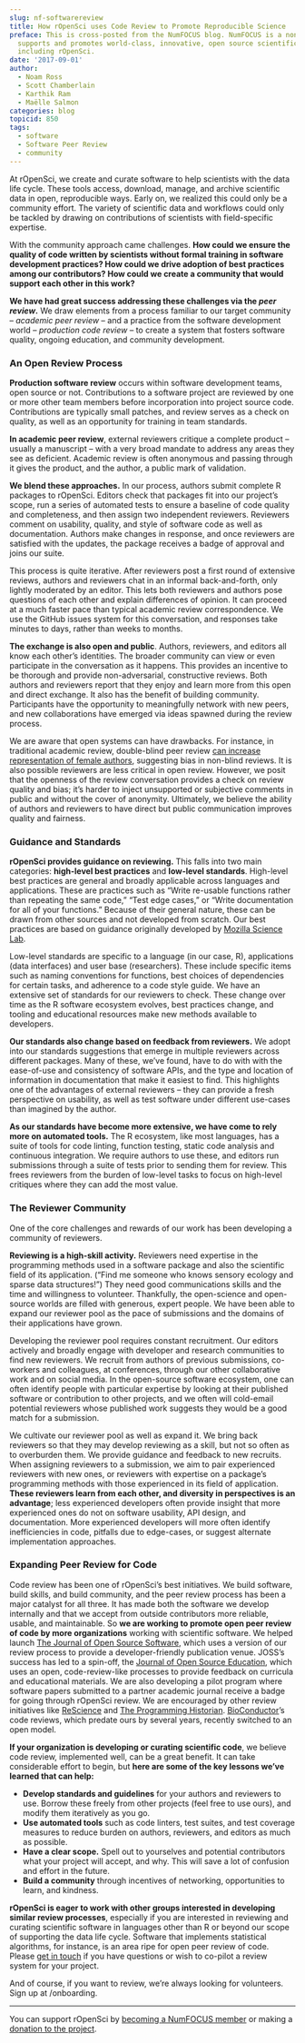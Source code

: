 ```yaml
---
slug: nf-softwarereview
title: How rOpenSci uses Code Review to Promote Reproducible Science
preface: This is cross-posted from the NumFOCUS blog. NumFOCUS is a nonprofit that
  supports and promotes world-class, innovative, open source scientific computing,
  including rOpenSci.
date: '2017-09-01'
author:
  - Noam Ross
  - Scott Chamberlain
  - Karthik Ram
  - Maëlle Salmon
categories: blog
topicid: 850
tags:
  - software
  - Software Peer Review
  - community
---
```


At rOpenSci, we create and curate software to help scientists with the data life cycle. These tools access, download, manage, and archive scientific data in open, reproducible ways. Early on, we realized this could only be a community effort. The variety of scientific data and workflows could only be tackled by drawing on contributions of scientists with field-specific expertise.

With the community approach came challenges. **How could we ensure the quality of code written by scientists without formal training in software development practices? How could we drive adoption of best practices among our contributors? How could we create a community that would support each other in this work?**

**We have had great success addressing these challenges via the _peer review_.** We draw elements from a process familiar to our target community – _academic peer review_ – and a practice from the software development world – _production code review_ – to create a system that fosters software quality, ongoing education, and community development.

### An Open Review Process
**Production software review** occurs within software development teams, open source or not. Contributions to a software project are reviewed by one or more other team members before incorporation into project source code. Contributions are typically small patches, and review serves as a check on quality, as well as an opportunity for training in team standards.

**In academic peer review**, external reviewers critique a complete product – usually a manuscript – with a very broad mandate to address any areas they see as deficient. Academic review is often anonymous and passing through it gives the product, and the author, a public mark of validation.

**We blend these approaches.** In our process, authors submit complete R packages to rOpenSci. Editors check that packages fit into our project’s scope, run a series of automated tests to ensure a baseline of code quality and completeness, and then assign two independent reviewers. Reviewers comment on usability, quality, and style of software code as well as documentation. Authors make changes in response, and once reviewers are satisfied with the updates, the package receives a badge of approval and joins our suite.

This process is quite iterative. After reviewers post a first round of extensive reviews, authors and reviewers chat in an informal back-and-forth, only lightly moderated by an editor. This lets both reviewers and authors pose questions of each other and explain differences of opinion. It can proceed at a much faster pace than typical academic review correspondence. We use the GitHub issues system for this conversation, and responses take minutes to days, rather than weeks to months.

**The exchange is also open and public**. Authors, reviewers, and editors all know each other’s identities. The broader community can view or even participate in the conversation as it happens. This provides an incentive to be thorough and provide non-adversarial, constructive reviews. Both authors and reviewers report that they enjoy and learn more from this open and direct exchange. It also has the benefit of building community. Participants have the opportunity to meaningfully network with new peers, and new collaborations have emerged via ideas spawned during the review process.

We are aware that open systems can have drawbacks. For instance, in traditional academic review, double-blind peer review [can increase representation of female authors](https://www.sciencedirect.com/science/article/pii/S0169534707002704), suggesting bias in non-blind reviews. It is also possible reviewers are less critical in open review. However, we posit that the openness of the review conversation provides a check on review quality and bias; it’s harder to inject unsupported or subjective comments in public and without the cover of anonymity. Ultimately, we believe the ability of authors and reviewers to have direct but public communication improves quality and fairness.

### Guidance and Standards
**rOpenSci provides guidance on reviewing.** This falls into two main categories: **high-level best practices** and **low-level standards**. High-level best practices are general and broadly applicable across languages and applications. These are practices such as “Write re-usable functions rather than repeating the same code,” “Test edge cases,” or “Write documentation for all of your functions.” Because of their general nature, these can be drawn from other sources and not developed from scratch. Our best practices are based on guidance originally developed by [Mozilla Science Lab](https://mozillascience.github.io/codeReview/intro.html).

Low-level standards are specific to a language (in our case, R), applications (data interfaces) and user base (researchers). These include specific items such as naming conventions for functions, best choices of dependencies for certain tasks, and adherence to a code style guide. We have an extensive set of standards for our reviewers to check. These change over time as the R software ecosystem evolves, best practices change, and tooling and educational resources make new methods available to developers.

**Our standards also change based on feedback from reviewers.** We adopt into our standards suggestions that emerge in multiple reviewers across different packages. Many of these, we’ve found, have to do with with the ease-of-use and consistency of software APIs, and the type and location of information in documentation that make it easiest to find. This highlights one of the advantages of external reviewers – they can provide a fresh perspective on usability, as well as test software under different use-cases than imagined by the author.

**As our standards have become more extensive, we have come to rely more on automated tools.** The R ecosystem, like most languages, has a suite of tools for code linting, function testing, static code analysis and continuous integration. We require authors to use these, and editors run submissions through a suite of tests prior to sending them for review. This frees reviewers from the burden of low-level tasks to focus on high-level critiques where they can add the most value.

### The Reviewer Community
One of the core challenges and rewards of our work has been developing a community of reviewers.

**Reviewing is a high-skill activity.** Reviewers need expertise in the programming methods used in a software package and also the scientific field of its application. (“Find me someone who knows sensory ecology and sparse data structures!”) They need good communications skills and the time and willingness to volunteer. Thankfully, the open-science and open-source worlds are filled with generous, expert people. We have been able to expand our reviewer pool as the pace of submissions and the domains of their applications have grown.

Developing the reviewer pool requires constant recruitment. Our editors actively and broadly engage with developer and research communities to find new reviewers. We recruit from authors of previous submissions, co-workers and colleagues, at conferences, through our other collaborative work and on social media. In the open-source software ecosystem, one can often identify people with particular expertise by looking at their published software or contribution to other projects, and we often will cold-email potential reviewers whose published work suggests they would be a good match for a submission.

We cultivate our reviewer pool as well as expand it. We bring back reviewers so that they may develop reviewing as a skill, but not so often as to overburden them. We provide guidance and feedback to new recruits. When assigning reviewers to a submission, we aim to pair experienced reviewers with new ones, or reviewers with expertise on a package’s programming methods with those experienced in its field of application. **These reviewers learn from each other, and diversity in perspectives is an advantage**; less experienced developers often provide insight that more experienced ones do not on software usability, API design, and documentation. More experienced developers will more often identify inefficiencies in code, pitfalls due to edge-cases, or suggest alternate implementation approaches.

### Expanding Peer Review for Code
Code review has been one of rOpenSci’s best initiatives. We build software, build skills, and build community, and the peer review process has been a major catalyst for all three. It has made both the software we develop internally and that we accept from outside contributors more reliable, usable, and maintainable. So **we are working to promote open peer review of code by more organizations** working with scientific software. We helped launch [The Journal of Open Source Software](https://joss.theoj.org/), which uses a version of our review process to provide a developer-friendly publication venue. JOSS’s success has led to a spin-off, the [Journal of Open Source Education](https://jose.theoj.org/), which uses an open, code-review-like processes to provide feedback on curricula and educational materials. We are also developing a pilot program where software papers submitted to a partner academic journal receive a badge for going through rOpenSci review. We are encouraged by other review initiatives like [ReScience](https://rescience.github.io/) and [The Programming Historian](https://programminghistorian.org/). [BioConductor](https://www.bioconductor.org/)’s code reviews, which predate ours by several years, recently switched to an open model.

**If your organization is developing or curating scientific code**, we believe code review, implemented well, can be a great benefit. It can take considerable effort to begin, but **here are some of the key lessons we’ve learned that can help:**

- **Develop standards and guidelines** for your authors and reviewers to use. Borrow these freely from other projects (feel free to use ours), and modify them iteratively as you go.
- **Use automated tools** such as code linters, test suites, and test coverage measures to reduce burden on authors, reviewers, and editors as much as possible.
- **Have a clear scope.** Spell out to yourselves and potential contributors what your project will accept, and why. This will save a lot of confusion and effort in the future.
- **Build a community** through incentives of networking, opportunities to learn, and kindness.

**rOpenSci is eager to work with other groups interested in developing similar review processes**, especially if you are interested in reviewing and curating scientific software in languages other than R or beyond our scope of supporting the data life cycle. Software that implements statistical algorithms, for instance, is an area ripe for open peer review of code. Please [get in touch](/contact/) if you have questions or wish to co-pilot a review system for your project.

And of course, if you want to review, we’re always looking for volunteers. Sign up at /onboarding.

---
You can support rOpenSci by [becoming a NumFOCUS member](https://www.numfocus.org/community/donate/) or making a [donation to the project](https://www.numfocus.org/open-source-projects/).
